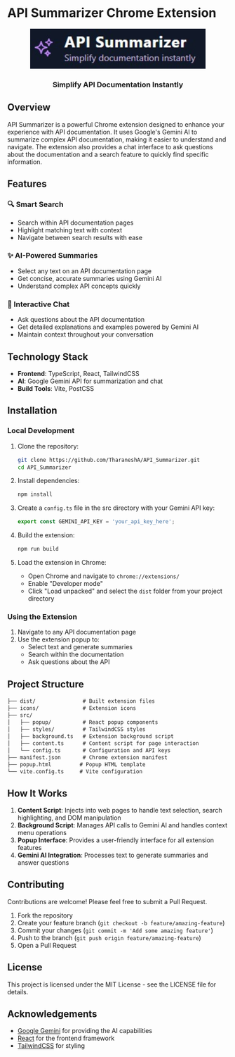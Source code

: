 # API Summarizer Chrome Extension

<p align="center">
  <img src="https://raw.githubusercontent.com/TharaneshA/API_Summarizer/main/icons/icon.jpg" width="400" alt="API Summarizer Icon"/>
</p>

<h3 align="center">Simplify API Documentation Instantly</h3>

## Overview

API Summarizer is a powerful Chrome extension designed to enhance your experience with API documentation. It uses Google's Gemini AI to summarize complex API documentation, making it easier to understand and navigate. The extension also provides a chat interface to ask questions about the documentation and a search feature to quickly find specific information.

## Features

### 🔍 Smart Search
- Search within API documentation pages
- Highlight matching text with context
- Navigate between search results with ease

### ✨ AI-Powered Summaries
- Select any text on an API documentation page
- Get concise, accurate summaries using Gemini AI
- Understand complex API concepts quickly

### 💬 Interactive Chat
- Ask questions about the API documentation
- Get detailed explanations and examples powered by Gemini AI
- Maintain context throughout your conversation

## Technology Stack

- **Frontend**: TypeScript, React, TailwindCSS
- **AI**: Google Gemini API for summarization and chat
- **Build Tools**: Vite, PostCSS

## Installation

### Local Development

1. Clone the repository:
   ```bash
   git clone https://github.com/TharaneshA/API_Summarizer.git
   cd API_Summarizer
   ```

2. Install dependencies:
   ```bash
   npm install
   ```

3. Create a `config.ts` file in the src directory with your Gemini API key:
   ```typescript
   export const GEMINI_API_KEY = 'your_api_key_here';
   ```

4. Build the extension:
   ```bash
   npm run build
   ```

5. Load the extension in Chrome:
   - Open Chrome and navigate to `chrome://extensions/`
   - Enable "Developer mode"
   - Click "Load unpacked" and select the `dist` folder from your project directory

### Using the Extension

1. Navigate to any API documentation page
2. Use the extension popup to:
   - Select text and generate summaries
   - Search within the documentation
   - Ask questions about the API

## Project Structure

```
├── dist/               # Built extension files
├── icons/              # Extension icons
├── src/
│   ├── popup/          # React popup components
│   ├── styles/         # TailwindCSS styles
│   ├── background.ts   # Extension background script
│   ├── content.ts      # Content script for page interaction
│   └── config.ts       # Configuration and API keys
├── manifest.json       # Chrome extension manifest
├── popup.html         # Popup HTML template
└── vite.config.ts     # Vite configuration
```

## How It Works

1. **Content Script**: Injects into web pages to handle text selection, search highlighting, and DOM manipulation
2. **Background Script**: Manages API calls to Gemini AI and handles context menu operations
3. **Popup Interface**: Provides a user-friendly interface for all extension features
4. **Gemini AI Integration**: Processes text to generate summaries and answer questions

## Contributing

Contributions are welcome! Please feel free to submit a Pull Request.

1. Fork the repository
2. Create your feature branch (`git checkout -b feature/amazing-feature`)
3. Commit your changes (`git commit -m 'Add some amazing feature'`)
4. Push to the branch (`git push origin feature/amazing-feature`)
5. Open a Pull Request

## License

This project is licensed under the MIT License - see the LICENSE file for details.

## Acknowledgements

- [Google Gemini](https://ai.google.dev/) for providing the AI capabilities
- [React](https://reactjs.org/) for the frontend framework
- [TailwindCSS](https://tailwindcss.com/) for styling
